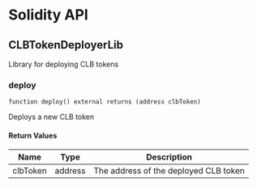 # Solidity API

## CLBTokenDeployerLib

Library for deploying CLB tokens

### deploy

```solidity
function deploy() external returns (address clbToken)
```

Deploys a new CLB token

#### Return Values

| Name | Type | Description |
| ---- | ---- | ----------- |
| clbToken | address | The address of the deployed CLB token |

